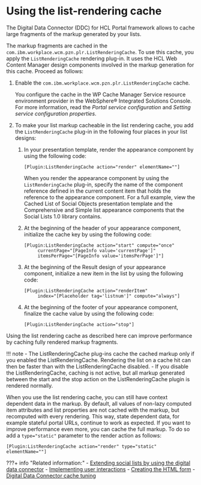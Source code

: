 # Using the list-rendering cache

The Digital Data Connector \(DDC\) for HCL Portal framework allows to cache large fragments of the markup generated by your lists.

The markup fragments are cached in the `com.ibm.workplace.wcm.pzn.plr.ListRenderingCache`. To use this cache, you apply the `ListRenderingCache` rendering plug-in. It uses the HCL Web Content Manager design components involved in the markup generation for this cache. Proceed as follows:

1.  Enable the `com.ibm.workplace.wcm.pzn.plr.ListRenderingCache` cache.

    You configure the cache in the WP Cache Manager Service resource environment provider in the WebSphere® Integrated Solutions Console. For more information, read the *Portal service configuration* and *Setting service configuration properties*.

2.  To make your list markup cacheable in the list rendering cache, you add the `ListRenderingCache` plug-in in the following four places in your list designs:

    1.  In your presentation template, render the appearance component by using the following code:

        ```
        [Plugin:ListRenderingCache action="render" elementName=""]
        ```

        When you render the appearance component by using the `ListRenderingCache` plug-in, specify the name of the component reference defined in the current content item that holds the reference to the appearance component. For a full example, view the Cached List of Social Objects presentation template and the Comprehensive and Simple list appearance components that the Social Lists 1.0 library contains.

    2.  At the beginning of the header of your appearance component, initialize the cache key by using the following code:

        ```
        [Plugin:ListRenderingCache action="start" compute="once" 
             currentPage="[PageInfo value='currentPage']" 
             itemsPerPage="[PageInfo value='itemsPerPage']"]
        ```

    3.  At the beginning of the Result design of your appearance component, initialize a new item in the list by using the following code:

        ```
        [Plugin:ListRenderingCache action="renderItem" 
             index="[Placeholder tag='listnum']" compute="always"]
        ```

    4.  At the beginning of the footer of your appearance component, finalize the cache value by using the following code:

        ```
        [Plugin:ListRenderingCache action="stop"]
        ```


Using the list rendering cache as described here can improve performance by caching fully rendered markup fragments.

!!! note
    -   The ListRenderingCache plug-ins cache the cached markup only if you enabled the ListRenderingCache. Rendering the list on a cache hit can then be faster than with the ListRenderingCache disabled.
    -   If you disable the ListRenderingCache, caching is not active, but all markup generated between the start and the stop action on the ListRenderingCache plugin is rendered normally.

When you use the list rendering cache, you can still have context dependent data in the markup. By default, all values of non-lazy computed item attributes and list properties are not cached with the markup, but recomputed with every rendering. This way, state dependent data, for example stateful portal URLs, continue to work as expected. If you want to improve performance even more, you can cache the full markup. To do so add a `type="static"` parameter to the render action as follows:

```
[Plugin:ListRenderingCache action="render" type="static" elementName=""]
```

???+ info "Related information:"
    - [Extending social lists by using the digital data connector](../../../../../../../build_sites/social_rendering/extending_social_lists_using_ddc/index.md)
    - [Implementing user interactions](../../../../../../../extend_dx/ddc/implementing_user_interactions/index.md)
    - [Creating the HTML form](../../../../../../../extend_dx/ddc/implementing_user_interactions/sending_data_to_webcontentviewer_portlet/plrf_sendata2wcv_createhtmlform.md)
    - [Digital Data Connector cache tuning](../../../../../../../extend_dx/ddc/ddc_cache_tuning/index.md)

